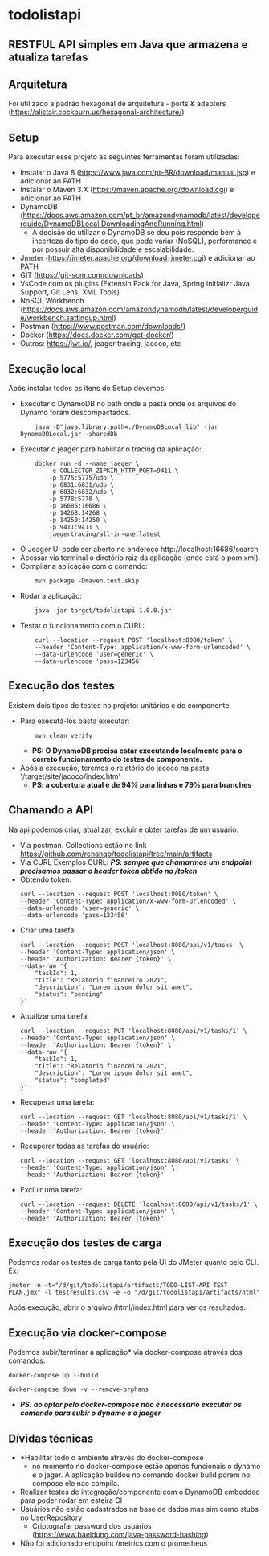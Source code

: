# todolistapi
RESTFUL API simples em Java que armazena e atualiza tarefas
- 

## Arquitetura
Foi utilizado a padrão hexagonal de arquitetura - ports & adapters (https://alistair.cockburn.us/hexagonal-architecture/)

## Setup
Para executar esse projeto as seguintes ferramentas foram utilizadas: 
- Instalar o Java 8 (https://www.java.com/pt-BR/download/manual.jsp) e adicionar ao PATH
- Instalar o Maven 3.X (https://maven.apache.org/download.cgi) e adicionar ao PATH
- DynamoDB (https://docs.aws.amazon.com/pt_br/amazondynamodb/latest/developerguide/DynamoDBLocal.DownloadingAndRunning.html)
    - A decisão de utilizar o DynamoDB se deu pois responde bem à incerteza do tipo do dado, que pode variar (NoSQL), performance e por possuir alta disponibilidade e escalabilidade.
- Jmeter (https://jmeter.apache.org/download_jmeter.cgi) e adicionar ao PATH
- GIT (https://git-scm.com/downloads)
- VsCode com os plugins (Extensin Pack for Java, Spring Initializr Java Support, Git Lens, XML Tools)
- NoSQL Workbench (https://docs.aws.amazon.com/amazondynamodb/latest/developerguide/workbench.settingup.html)
- Postman (https://www.postman.com/downloads/)
- Docker (https://docs.docker.com/get-docker/)
- Outros: https://jwt.io/, jeager tracing, jacoco, etc

## Execução local
Após instalar todos os itens do Setup devemos: 
- Executar o DynamoDB no path onde a pasta onde os arquivos do Dynamo foram descompactados.
    ```
        java -D"java.library.path=./DynamoDBLocal_lib" -jar DynamoDBLocal.jar -sharedDb
    ``` 
- Executar o jeager para habilitar o tracing da aplicação: 
    ```
        docker run -d --name jaeger \
            -e COLLECTOR_ZIPKIN_HTTP_PORT=9411 \
            -p 5775:5775/udp \
            -p 6831:6831/udp \
            -p 6832:6832/udp \
            -p 5778:5778 \
            -p 16686:16686 \
            -p 14268:14268 \
            -p 14250:14250 \
            -p 9411:9411 \
            jaegertracing/all-in-one:latest
    ```
- O Jeager UI pode ser aberto no endereço http://localhost:16686/search 
- Acessar via terminal o diretório raiz da aplicação (onde está o pom.xml).
- Compilar a aplicação com o comando:
    ```
        mvn package -Dmaven.test.skip
    ``` 
- Rodar a aplicação:
    ```
        java -jar target/todolistapi-1.0.0.jar
    ``` 
- Testar o funcionamento com o CURL: 
    ```
        curl --location --request POST 'localhost:8080/token' \
        --header 'Content-Type: application/x-www-form-urlencoded' \
        --data-urlencode 'user=generic' \
        --data-urlencode 'pass=123456'
    ```

## Execução dos testes
Existem dois tipos de testes no projeto: unitários e de componente.
- Para executá-los basta executar:
    ```
        mvn clean verify
    ``` 
    - **PS: O DynamoDB precisa estar executando localmente para o correto funcionamento do testes de componente.**
- Após a execução, teremos o relatório do jacoco na pasta '/target/site/jacoco/index.htm'
    - **PS: a cobertura atual é de 94% para linhas e 79% para branches**

## Chamando a API
Na api podemos criar, atualizar, excluir e obter tarefas de um usuário. 
 - Via postman. Collections estão no link https://github.com/renanqb/todolistapi/tree/main/artifacts
 - Via CURL
Exemplos CURL:
***PS: sempre que chamarmos um endpoint precisamos passar o header token obtido no /token***
- Obtendo token:
    ```
    curl --location --request POST 'localhost:8080/token' \
    --header 'Content-Type: application/x-www-form-urlencoded' \
    --data-urlencode 'user=generic' \
    --data-urlencode 'pass=123456'
    ```
- Criar uma tarefa: 
    ```
    curl --location --request POST 'localhost:8080/api/v1/tasks' \
    --header 'Content-Type: application/json' \
    --header 'Authorization: Bearer {token}' \
    --data-raw '{
        "taskId": 1,
        "title": "Relatorio financeiro 2021",
        "description": "Lorem ipsum dolor sit amet",
        "status": "pending"
    }'
    ```
- Atualizar uma tarefa: 
    ```
    curl --location --request PUT 'localhost:8080/api/v1/tasks/1' \
    --header 'Content-Type: application/json' \
    --header 'Authorization: Bearer {token}' \
    --data-raw '{
        "taskId": 1,
        "title": "Relatorio financeiro 2021",
        "description": "Lorem ipsum dolor sit amet",
        "status": "completed"
    }'
    ```
- Recuperar uma tarefa: 
    ```
    curl --location --request GET 'localhost:8080/api/v1/tasks/1' \
    --header 'Content-Type: application/json' \
    --header 'Authorization: Bearer {token}'
    ```
- Recuperar todas as tarefas do usuário:
    ```
    curl --location --request GET 'localhost:8080/api/v1/tasks' \
    --header 'Content-Type: application/json' \
    --header 'Authorization: Bearer {token}'
    ```
- Excluir uma tarefa: 
    ```
    curl --location --request DELETE 'localhost:8080/api/v1/tasks/1' \
    --header 'Content-Type: application/json' \
    --header 'Authorization: Bearer {token}'
    ```

## Execução dos testes de carga
Podemos rodar os testes de carga tanto pela UI do JMeter quanto pelo CLI. Ex:
```
jmeter -n -t="/d/git/todolistapi/artifacts/TODO-LIST-API TEST PLAN.jmx" -l testresults.csv -e -o "/d/git/todolistapi/artifacts/html"
```
Após execução, abrir o arquivo /html/index.html para ver os resultados.

## Execução via docker-compose
Podemos subir/terminar a aplicação* via docker-compose através dos comandos:
```
docker-compose up --build
```
```
docker-compose down -v --remove-orphans
```
- ***PS: ao optar pelo docker-compose não é necessário executar os comando para subir o dynamo e o jaeger***
## Dívidas técnicas
- *Habilitar todo o ambiente através do docker-compose
    - no momento no docker-compose estão apenas funcionais o dynamo e o jager. A aplicação buildou no comando docker build porem no compose ele nao compila.
- Realizar testes de integração/componente com o DynamoDB embedded para poder rodar em esteira CI
- Usuários não estão cadastrados na base de dados mas sim como stubs no UserRepository
    - Criptografar password dos usuários (https://www.baeldung.com/java-password-hashing)
- Não foi adicionado endpoint /metrics com o prometheus